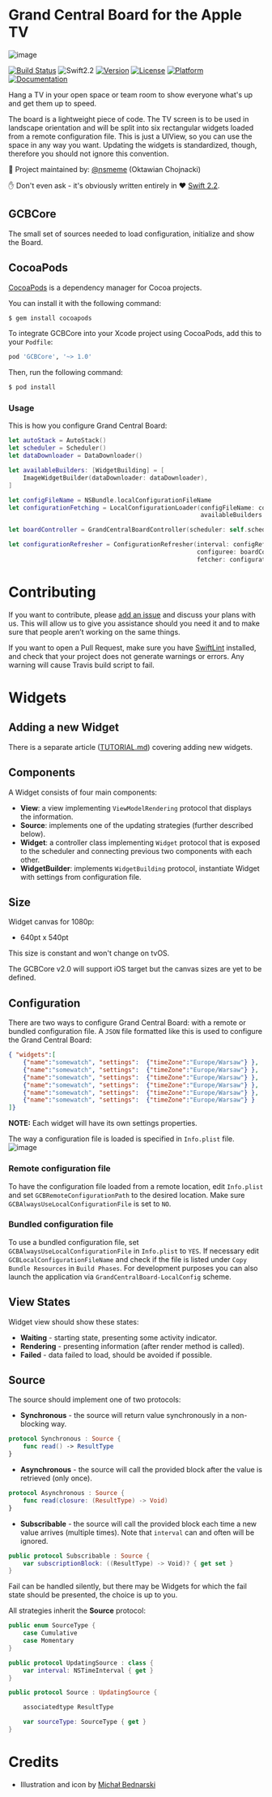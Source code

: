Grand Central Board for the Apple TV
====================================

![image](./README/appletv941.png)

[![Build Status](https://travis-ci.org/macoscope/GrandCentralBoard.svg?branch=mvp)](https://travis-ci.org/macoscope/GrandCentralBoard)
![Swift2.2](https://img.shields.io/badge/%20in-swift%202.2-orange.svg)
[![Version](https://img.shields.io/cocoapods/v/GCBCore.svg?style=flat)](http://cocoadocs.org/docsets/GCBCore)
[![License](https://img.shields.io/cocoapods/l/GCBCore.svg?style=flat)](http://cocoadocs.org/docsets/GCBCore)
[![Platform](https://img.shields.io/cocoapods/p/GCBCore.svg?style=flat)](http://cocoadocs.org/docsets/GCBCore)
[![Documentation](https://img.shields.io/cocoapods/metrics/doc-percent/GCBCore.svg?style=flat)](http://cocoadocs.org/docsets/GCBCore)

Hang a TV in your open space or team room to show everyone what's up and get them up to speed.  

The board is a lightweight piece of code. The TV screen is to be used in landscape orientation and will be split into six rectangular widgets loaded from a remote configuration file. This is just a UIView, so you can use the space in any way you want. Updating the widgets is standardized, though, therefore you should not ignore this convention.

👷 Project maintained by: [@nsmeme](http://twitter.com/nsmeme) (Oktawian Chojnacki)

✋ Don't even ask - it's obviously written entirely in ♥️ [Swift 2.2](https://swift.org).

## GCBCore

The small set of sources needed to load configuration, initialize and show the Board.

## CocoaPods

[CocoaPods](http://cocoapods.org) is a dependency manager for Cocoa projects. 

You can install it with the following command:

```bash
$ gem install cocoapods
```

To integrate GCBCore into your Xcode project using CocoaPods, add this to your `Podfile`:

```ruby
pod 'GCBCore', '~> 1.0'
```

Then, run the following command:

```bash
$ pod install
```

### Usage

This is how you configure Grand Central Board:

```swift
let autoStack = AutoStack()
let scheduler = Scheduler()
let dataDownloader = DataDownloader()

let availableBuilders: [WidgetBuilding] = [
    ImageWidgetBuilder(dataDownloader: dataDownloader),
]

let configFileName = NSBundle.localConfigurationFileName
let configurationFetching = LocalConfigurationLoader(configFileName: configFileName,
                                                     availableBuilders: availableBuilders)

let boardController = GrandCentralBoardController(scheduler: self.scheduler, stack: self.autoStack)

let configurationRefresher = ConfigurationRefresher(interval: configRefreshInterval,
                                                    configuree: boardController,
                                                    fetcher: configurationFetching)
```

# Contributing

If you want to contribute, please [add an issue](https://github.com/macoscope/GrandCentralBoard/issues) and discuss your plans with us. This will allow us to give you assistance should you need it and to make sure that people aren’t working on the same things.

If you want to open a Pull Request, make sure you have [SwiftLint](https://github.com/Realm/SwiftLint) installed, and check that your project does not generate warnings or errors. Any warning will cause Travis build script to fail. 


# Widgets

## Adding a new Widget

There is a separate article ([TUTORIAL.md](./TUTORIAL.md)) covering adding new widgets.

## Components

A Widget consists of four main components:

- **View**: a view implementing `ViewModelRendering` protocol that displays the information.
- **Source**: implements one of the updating strategies (further described below).
- **Widget**: a controller class implementing `Widget` protocol that is exposed to the scheduler and connecting previous two components with each other.
- **WidgetBuilder**: implements `WidgetBuilding` protocol, instantiate Widget with settings from configuration file.


## Size

Widget canvas for 1080p:

- 640pt x 540pt

This size is constant and won't change on tvOS.

The GCBCore v2.0 will support iOS target but the canvas sizes are yet to be defined.

## Configuration

There are two ways to configure Grand Central Board: with a remote or bundled configuration file. 
A `JSON` file formatted like this is used to configure the Grand Central Board:

```json
{ "widgets":[ 
    {"name":"somewatch", "settings":  {"timeZone":"Europe/Warsaw"} },
    {"name":"somewatch", "settings":  {"timeZone":"Europe/Warsaw"} },
    {"name":"somewatch", "settings":  {"timeZone":"Europe/Warsaw"} },
    {"name":"somewatch", "settings":  {"timeZone":"Europe/Warsaw"} },
    {"name":"somewatch", "settings":  {"timeZone":"Europe/Warsaw"} },
    {"name":"somewatch", "settings":  {"timeZone":"Europe/Warsaw"} }
]}
```

**NOTE:** Each widget will have its own settings properties.

The way a configuration file is loaded is specified in `Info.plist` file.
![image](./README/plist_configuration.png)

### Remote configuration file

To have the configuration file loaded from a remote location, edit `Info.plist` and set `GCBRemoteConfigurationPath` to the desired location. Make sure `GCBAlwaysUseLocalConfigurationFile` is set to `NO`.

### Bundled configuration file

To use a bundled configuration file, set `GCBAlwaysUseLocalConfigurationFile` in `Info.plist` to `YES`. If necessary edit `GCBLocalConfigurationFileName` and check if the file is listed under `Copy Bundle Resources` in `Build Phases`.
For development purposes you can also launch the application via `GrandCentralBoard-LocalConfig` scheme.

## View States

Widget view should show these states:

- **Waiting** - starting state, presenting some activity indicator.
- **Rendering** - presenting information (after render method is called).
- **Failed** - data failed to load, should be avoided if possible.

## Source

The source should implement one of two protocols:

- **Synchronous** - the source will return value synchronously in a non-blocking way.

```swift
protocol Synchronous : Source {
    func read() -> ResultType
}
```

- **Asynchronous** - the source will call the provided block after the value is retrieved (only once). 

```swift
protocol Asynchronous : Source {
    func read(closure: (ResultType) -> Void)
}
```

- **Subscribable** - the source will call the provided block each time a new value arrives (multiple times). Note that `interval` can and often will be ignored.

```swift
public protocol Subscribable : Source {
    var subscriptionBlock: ((ResultType) -> Void)? { get set }
}
```

Fail can be handled silently, but there may be Widgets for which the fail state should be presented, the choice is up to you.

All strategies inherit the **Source** protocol:

```swift
public enum SourceType {
    case Cumulative
    case Momentary
}

public protocol UpdatingSource : class {
    var interval: NSTimeInterval { get }
}

public protocol Source : UpdatingSource {

    associatedtype ResultType

    var sourceType: SourceType { get }
}
```

# Credits

- Illustration and icon by [Michał Bednarski](https://www.behance.net/emas)